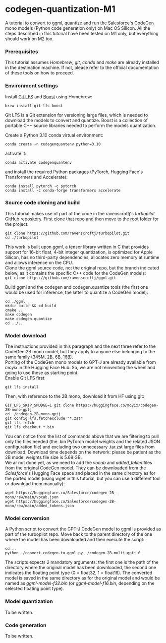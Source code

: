 # codegen-quantization-M1
A tutorial to convert to ggml, quantize and run the Salesforce's [CodeGen](https://github.com/salesforce/CodeGen) mono models (Python code generation only) on Mac OS Silicon. All the steps described in this tutorial have been tested on M1 only, but everything should work on M2 too.  
### Prerequisites
This tutorial assumes *Homebrew*, *git*, *conda* and *make* are already installed in the destination machine. If not, please refer to the official documentation of these tools on how to proceed.  
### Environment settings
Install [Git LFS](https://docs.github.com/en/repositories/working-with-files/managing-large-files/installing-git-large-file-storage) and [Boost](https://www.boost.org) using Homebrew:  
  
````brew install git-lfs boost````  
  
Git LFS is a Git extension for versioning large files, which is needed to download the models to convert and quantize. Boost is a collection of portable C++ source libraries needed to perform the models quantization.  
  
Create a Python 3.10 conda virtual environment:  
  
````conda create -n codegenquantenv python=3.10````  
  
activate it:  
  
````conda activate codegenquantenv````  
  
and install the required Python packages (PyTorch, Hugging Face's Transformers and Accelerate):  
  
````
conda install pytorch -c pytorch  
conda install -c conda-forge transformers accelerate
````     
### Source code cloning and build
This tutorial makes use of part of the code in the ravenscroftj's *turbopilot* GitHub repository. First clone that repo and then move to the root folder for the project:  
  
````
git clone https://github.com/ravenscroftj/turbopilot.git
cd ./turbopilot
````
  
This work is built upon *ggml*, a tensor library written in C that provides support for 16-bit float, 4-bit integer quantization, is optimized for Apple Silicon, has no third-party dependencies, allocates zero memory at runtime and allows inference on the CPU.   
Clone the ggml source code, not the original repo, but the branch indicated below, as it contains the specific C++ code for the CodeGen models:  
````git clone https://github.com/ravenscroftj/ggml.git````
  
Build ggml and the codegen and codegen.quantize tools (the first one would be used for inference, the latter to quantize a CodeGen model):  
  
````
cd ./ggml
mkdir build && cd build
cmake ..
make codegen
make codegen.quantize
cd ../..
````  
### Model download
The instructions provided in this paragraph and the next three refer to the CodeGen 2B mono model, but they apply to anyone else belonging to the same family (345M, 2B, 6B, 16B).  
Porting of the CodeGen mono models to GPT-J are already available from *moyix* in the Hugging Face Hub. So, we are not reinventing the wheel and going to use these as starting point.  
Enable Git LFS first:  
  
````git lfs install````
  
Then, with reference to the 2B mono, download it from HF using git:  
  
````
GIT_LFS_SKIP_SMUDGE=1 git clone https://huggingface.co/moyix/codegen-2B-mono-gptj
cd ./codegen-2B-mono-gptj
git config lfs.fetchexclude "*.zst"
git lfs fetch
git lfs checkout *.bin
````
  
You can notice from the list of commands above that we are filtering to pull only the files needed (the .bin PyTorch model weights and the related JSON configuration file) and excluding two unnecessary .tar.zst large files from download. Download time depends on the network: please be patient as the 2B model weights file size is 5.69 GB.    
We ar not done yet, as we need to add the *vocab* and *added_token* files from the original CodeGen model. They can be downloaded from the *Salesforce*'s Hugging Face space and placed in the same directory as for the ported model (using wget in this tutorial, but you can use a different tool or download them manually):  
  
````
wget https://huggingface.co/Salesforce/codegen-2B-mono/raw/main/vocab.json
wget https://huggingface.co/Salesforce/codegen-2B-mono/raw/main/added_tokens.json
````
### Model conversion
A Python script to convert the GPT-J CodeGen model to ggml is provided as part of the turbopilot repo. Move back to the parent directory of the one where the model has been downloaded and then execute the script:  
  
````
cd ..
python ./convert-codegen-to-ggml.py ./codegen-2B-multi-gptj 0
````
  
The scripts expects 2 mandatory arguments: the first one is the path of the directory where the original model has been downloaded, the second one indicates the floating point type (0 = float32, 1 = float16). The converted model is saved in the same directory as for the original model and would be named as *ggml-model-f32.bin* (or *ggml-model-f16.bin*, depending on the selected floating point type).  
### Model quantization
To be written.  
### Code generation
To be written.  
